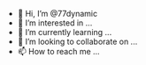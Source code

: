 - 👋 Hi, I’m @77dynamic
- 👀 I’m interested in ...
- 🌱 I’m currently learning ...
- 💞️ I’m looking to collaborate on ...
- 📫 How to reach me ...

<!---
77dynamic/77dynamic is a ✨ special ✨ repository because its `README.md` (this file) appears on your GitHub profile.
You can click the Preview link to take a look at your changes.
--->
